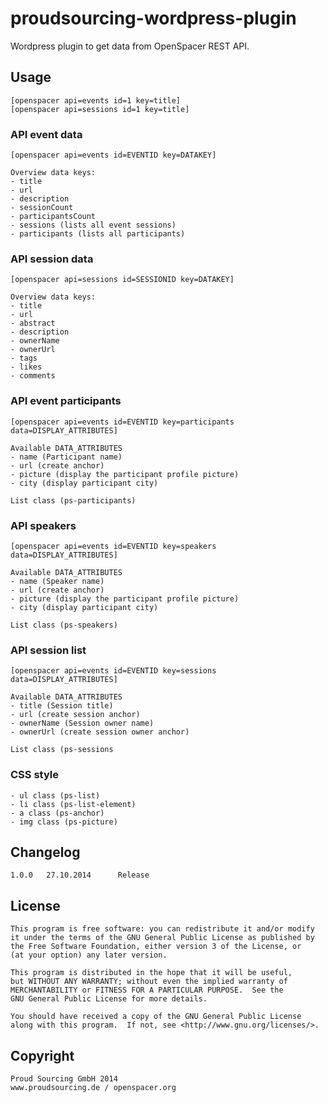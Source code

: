 # proudsourcing-wordpress-plugin

Wordpress plugin to get data from OpenSpacer REST API.


## Usage

	[openspacer api=events id=1 key=title]
	[openspacer api=sessions id=1 key=title]	


### API event data

	[openspacer api=events id=EVENTID key=DATAKEY]
	
	Overview data keys:
	- title
	- url
	- description
	- sessionCount
	- participantsCount
	- sessions (lists all event sessions)
	- participants (lists all participants)


### API session data

	[openspacer api=sessions id=SESSIONID key=DATAKEY]
	
	Overview data keys:
	- title
	- url
	- abstract
	- description
	- ownerName
	- ownerUrl
	- tags
	- likes
	- comments

### API event participants
	
	[openspacer api=events id=EVENTID key=participants data=DISPLAY_ATTRIBUTES]

	Available DATA_ATTRIBUTES
	- name (Participant name)
	- url (create anchor)
	- picture (display the participant profile picture)
	- city (display participant city)
	
	List class (ps-participants)

### API speakers
	
	[openspacer api=events id=EVENTID key=speakers data=DISPLAY_ATTRIBUTES]

	Available DATA_ATTRIBUTES
	- name (Speaker name)
	- url (create anchor)
	- picture (display the participant profile picture)
	- city (display participant city)
	
	List class (ps-speakers)

### API session list
	
	[openspacer api=events id=EVENTID key=sessions data=DISPLAY_ATTRIBUTES]

	Available DATA_ATTRIBUTES
	- title (Session title)
	- url (create session anchor)
	- ownerName (Session owner name)
	- ownerUrl (create session owner anchor)

	List class (ps-sessions

### CSS style

	- ul class (ps-list)
	- li class (ps-list-element)
	- a class (ps-anchor)
	- img class (ps-picture)
	

## Changelog

	1.0.0	27.10.2014		Release


## License

    This program is free software: you can redistribute it and/or modify
    it under the terms of the GNU General Public License as published by
    the Free Software Foundation, either version 3 of the License, or
    (at your option) any later version.

    This program is distributed in the hope that it will be useful,
    but WITHOUT ANY WARRANTY; without even the implied warranty of
    MERCHANTABILITY or FITNESS FOR A PARTICULAR PURPOSE.  See the
    GNU General Public License for more details.

    You should have received a copy of the GNU General Public License
    along with this program.  If not, see <http://www.gnu.org/licenses/>.
    

## Copyright

	Proud Sourcing GmbH 2014
	www.proudsourcing.de / openspacer.org
	
	
